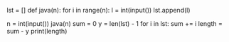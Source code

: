 lst = []
def java(n):
	for i in range(n):
		l = int(input())
		lst.append(l)

n = int(input())
java(n)
sum = 0
y = len(lst) - 1
for i in lst:
	sum += i 
length = sum - y 
print(length)
